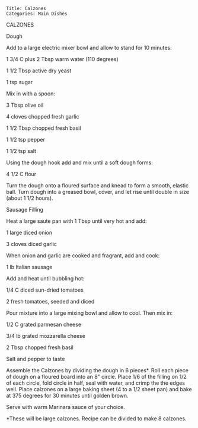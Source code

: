 ~~~ recipe-info
Title: Calzones
Categories: Main Dishes
~~~

CALZONES

Dough

Add to a large electric mixer bowl and allow to stand for 10 minutes:

1 3/4 C plus 2 Tbsp warm water (110 degrees)

1 1/2  Tbsp  active dry yeast

1 tsp sugar

Mix in with a spoon:

3 Tbsp olive oil

4 cloves chopped fresh garlic

1 1/2 Tbsp chopped fresh basil

1 1/2 tsp pepper

1 1/2 tsp salt

Using the dough hook add and mix until a soft dough forms:

4 1/2 C flour

Turn the dough onto a floured surface and knead to form a smooth, elastic ball.  Turn dough into a
greased bowl, cover, and let rise until double in size (about 1 1/2 hours).

Sausage Filling

Heat a large saute pan with 1 Tbsp until very hot and add:

1 large diced onion

3 cloves diced garlic

When onion and garlic are cooked and fragrant, add and cook:

1 lb Italian sausage

Add and heat until bubbling hot:

1/4 C diced sun-dried tomatoes

2 fresh tomatoes, seeded and diced

Pour mixture into a large mixing bowl and allow to cool.  Then mix in:

1/2 C grated parmesan cheese

3/4 lb grated mozzarella cheese

2 Tbsp chopped fresh basil

Salt and pepper to taste

Assemble the Calzones by dividing the dough in 6 pieces*.  Roll each piece of dough on a floured
board into an 8" circle.  Place 1/6 of the filling on 1/2 of each circle, fold circle in half, seal
with water, and crimp the the edges well.  Place calzones on a large baking sheet (4 to a 1/2 sheet
pan) and bake at 375 degrees for 30 minutes until golden brown.

Serve with warm Marinara sauce of your choice.

*These will be large calzones.  Recipe can be divided to make 8 calzones.
